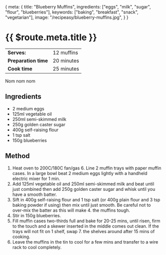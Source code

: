 <route>
{
  meta: {
    title: "Blueberry Muffins",
    ingredients: ["eggs", "milk", "sugar", "flour", "blueberries"],
    keywords: ["baking", "breakfast", "snack", "vegetarian"],
    image: "/recipeasy/blueberry-muffins.jpg",
  }
}
</route>

<Layout>

# {{ $route.meta.title }}

<RecipeImage :src="$route.meta.image" :alt="$route.meta.title" />

|                      |            |
| -------------------- | ---------- |
| **Serves:**          | 12 muffins |
| **Preparation time** | 20 minutes |
| **Cook time**        | 25 minutes |

Nom nom nom

## Ingredients

- 2 medium eggs
- 125ml vegetable oil
- 250ml semi-skimmed milk
- 250g golden caster sugar
- 400g self-raising flour
- 1 tsp salt
- 150g blueberries

## Method

1. Heat oven to 200C/180C fan/gas 6. Line 2 muffin trays with paper muffin cases. In a large bowl beat 2 medium eggs lightly with a handheld electric mixer for 1 min.
2. Add 125ml vegetable oil and 250ml semi-skimmed milk and beat until just combined then add 250g golden caster sugar and whisk until you have a smooth batter.
3. Sift in 400g self-raising flour and 1 tsp salt (or 400g plain flour and 3 tsp baking powder if using) then mix until just smooth. Be careful not to over-mix the batter as this will make 4. the muffins tough.
4. Stir in 150g blueberries.
5. Fill muffin cases two-thirds full and bake for 20-25 mins, until risen, firm to the touch and a skewer inserted in the middle comes out clean. If the trays will not fit on 1 shelf, swap 7. the shelves around after 15 mins of cooking.
6. Leave the muffins in the tin to cool for a few mins and transfer to a wire rack to cool completely.

</Layout>
